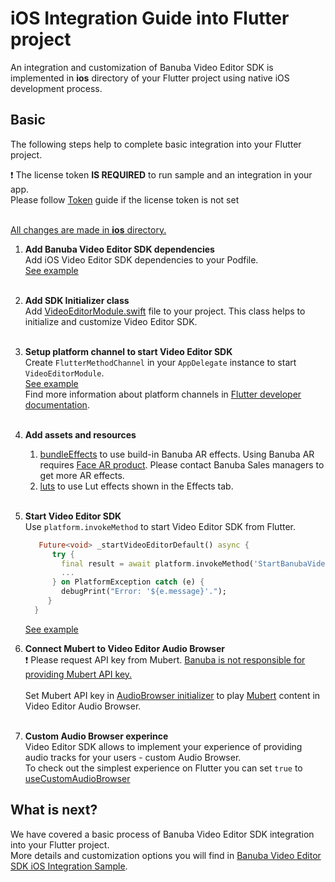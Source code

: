 # iOS Integration Guide into Flutter project

An integration and customization of Banuba Video Editor SDK is implemented in **ios** directory
of your Flutter project using native iOS development process.

## Basic
The following steps help to complete basic integration into your Flutter project.

:exclamation: The license token **IS REQUIRED** to run sample and an integration in your app.  
 Please follow [Token](../README.md#Token) guide if the license token is not set<br></br>

<ins>All changes are made in **ios** directory.</ins>
1. __Add Banuba Video Editor SDK dependencies__  
   Add iOS Video Editor SDK dependencies to your Podfile.</br>
   [See example](https://github.com/Banuba/ve-sdk-flutter-integration-sample/blob/main/ios/Podfile)</br><br>

1. __Add SDK Initializer class__  
   Add [VideoEditorModule.swift](https://github.com/Banuba/ve-sdk-flutter-integration-sample/blob/main/ios/Runner/VideoEditorModule.swift) file to your project.
   This class helps to initialize and customize Video Editor SDK.</br><br>

1. __Setup platform channel to start Video Editor SDK__  
   Create ```FlutterMethodChannel``` in your ```AppDelegate``` instance to start ```VideoEditorModule```.</br>
   [See example](https://github.com/Banuba/ve-sdk-flutter-integration-sample/blob/main/ios/Runner/AppDelegate.swift#54)</br>
   Find more information about platform channels in [Flutter developer documentation](https://docs.flutter.dev/development/platform-integration/platform-channels).</br><br>

1. __Add assets and resources__  
   1. [bundleEffects](https://github.com/Banuba/ve-sdk-flutter-integration-sample/tree/main/ios/bundleEffects) to use build-in Banuba AR effects. Using Banuba AR requires [Face AR product](https://docs.banuba.com/face-ar-sdk-v1). Please contact Banuba Sales managers to get more AR effects.
   2. [luts](https://github.com/Banuba/ve-sdk-flutter-integration-sample/tree/main/ios/luts) to use Lut effects shown in the Effects tab.</br><br>

1. __Start Video Editor SDK__  
   Use ```platform.invokeMethod``` to start Video Editor SDK from Flutter.</br>
    ```dart
       Future<void> _startVideoEditorDefault() async {
          try {
            final result = await platform.invokeMethod('StartBanubaVideoEditor');
            ...
          } on PlatformException catch (e) {
            debugPrint("Error: '${e.message}'.");
         }
      }
   ```
   [See example](https://github.com/Banuba/ve-sdk-flutter-integration-sample/blob/main/lib/main.dart#L75)</br>
1. __Connect Mubert to Video Editor Audio Browser__ </br>
   :exclamation: Please request API key from Mubert. <ins>Banuba is not responsible for providing Mubert API key.</ins><br></br>
   Set Mubert API key in [AudioBrowser initializer](https://github.com/Banuba/ve-sdk-flutter-integration-sample/blob/main/ios/Runner/AppDelegate.swift#L15) to play [Mubert](https://mubert.com/) content in Video Editor Audio Browser.<br></br>

1. __Custom Audio Browser experince__ </br>
    Video Editor SDK allows to implement your experience of providing audio tracks for your users - custom Audio Browser.  
    To check out the simplest experience on Flutter you can set ```true``` to [useCustomAudioBrowser](https://github.com/Banuba/ve-sdk-flutter-integration-sample/blob/main/ios/Runner/AppDelegate.swift#L12)

## What is next?

We have covered a basic process of Banuba Video Editor SDK integration into your Flutter project.</br>
More details and customization options you will find in [Banuba Video Editor SDK iOS Integration Sample](https://github.com/Banuba/ve-sdk-ios-integration-sample).